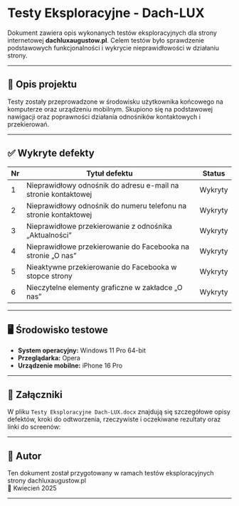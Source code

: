# Testy Eksploracyjne - Dach-LUX

Dokument zawiera opis wykonanych testów eksploracyjnych dla strony internetowej **dachluxaugustow.pl**. Celem testów było sprawdzenie podstawowych funkcjonalności i wykrycie nieprawidłowości w działaniu strony.

---

## 📄 Opis projektu

Testy zostały przeprowadzone w środowisku użytkownika końcowego na komputerze oraz urządzeniu mobilnym. Skupiono się na podstawowej nawigacji oraz poprawności działania odnośników kontaktowych i przekierowań.

---

## ✅ Wykryte defekty

| Nr | Tytuł defektu                                                            | Status    |
|----|-------------------------------------------------------------------------|----------|
| 1  | Nieprawidłowy odnośnik do adresu e-mail na stronie kontaktowej          | Wykryty  |
| 2  | Nieprawidłowy odnośnik do numeru telefonu na stronie kontaktowej        | Wykryty  |
| 3  | Nieprawidłowe przekierowanie z odnośnika „Aktualności”                  | Wykryty  |
| 4  | Nieprawidłowe przekierowanie do Facebooka na stronie „O nas”            | Wykryty  |
| 5  | Nieaktywne przekierowanie do Facebooka w stopce strony                  | Wykryty  |
| 6  | Nieczytelne elementy graficzne w zakładce „O nas”                       | Wykryty  |

---

## 🖥️ Środowisko testowe

- **System operacyjny:** Windows 11 Pro 64-bit
- **Przeglądarka:** Opera
- **Urządzenie mobilne:** iPhone 16 Pro

---

## 🔗 Załączniki

W pliku `Testy Eksploracyjne Dach-LUX.docx` znajdują się szczegółowe opisy defektów, kroki do odtworzenia, rzeczywiste i oczekiwane rezultaty oraz linki do screenów:


---

## 🚀 Autor

Ten dokument został przygotowany w ramach testów eksploracyjnych strony dachluxaugustow.pl  
📅 Kwiecień 2025

---


